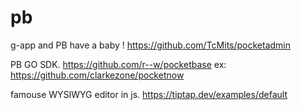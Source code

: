 # pb

 g-app and PB have a baby !
https://github.com/TcMits/pocketadmin

PB GO SDK.
https://github.com/r--w/pocketbase
ex: https://github.com/clarkezone/pocketnow


famouse WYSIWYG editor in js.
https://tiptap.dev/examples/default
